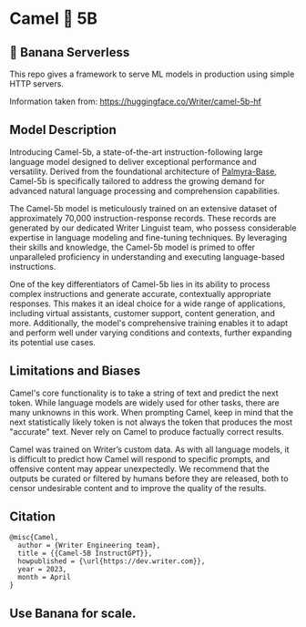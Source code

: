 # Camel 🐪 5B

<style>
img {
 display: inline;
}
</style>

## 🍌 Banana Serverless

This repo gives a framework to serve ML models in production using simple HTTP servers.

Information taken from: https://huggingface.co/Writer/camel-5b-hf

## Model Description

Introducing Camel-5b, a state-of-the-art instruction-following large language model designed to deliver exceptional performance and versatility. Derived from the foundational architecture of [Palmyra-Base](https://huggingface.co/Writer/palmyra-base), Camel-5b is specifically tailored to address the growing demand for advanced natural language processing and comprehension capabilities.

The Camel-5b model is meticulously trained on an extensive dataset of approximately 70,000 instruction-response records. These records are generated by our dedicated Writer Linguist team, who possess considerable expertise in language modeling and fine-tuning techniques. By leveraging their skills and knowledge, the Camel-5b model is primed to offer unparalleled proficiency in understanding and executing language-based instructions.

One of the key differentiators of Camel-5b lies in its ability to process complex instructions and generate accurate, contextually appropriate responses. This makes it an ideal choice for a wide range of applications, including virtual assistants, customer support, content generation, and more. Additionally, the model's comprehensive training enables it to adapt and perform well under varying conditions and contexts, further expanding its potential use cases.

## Limitations and Biases

Camel's core functionality is to take a string of text and predict the next token. While language models are widely used for other tasks, there are many unknowns in this work. When prompting Camel, keep in mind that the next statistically likely token is not always the token that produces the most "accurate" text. Never rely on Camel to produce factually correct results.

Camel was trained on Writer’s custom data. As with all language models, it is difficult to predict how Camel will respond to specific prompts, and offensive content may appear unexpectedly. We recommend that the outputs be curated or filtered by humans before they are released, both to censor undesirable content and to improve the quality of the results.

## Citation
```
@misc{Camel,
  author = {Writer Engineering team},
  title = {{Camel-5B InstructGPT}},
  howpublished = {\url{https://dev.writer.com}},
  year = 2023,
  month = April 
}
```

## Use Banana for scale.